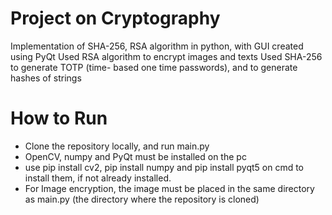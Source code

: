 # Project on Cryptography
Implementation of SHA-256, RSA algorithm in python, with GUI created using PyQt
Used RSA algorithm to encrypt images and texts
Used SHA-256 to generate TOTP (time- based one time passwords), and to generate hashes of strings

# How to Run
* Clone the repository locally, and run main.py
* OpenCV, numpy and PyQt must be installed on the pc
* use pip install cv2, pip install numpy and pip install pyqt5 on cmd to install them, if not already installed.
* For Image encryption, the image must be placed in the same directory as main.py (the directory where the repository is cloned)
